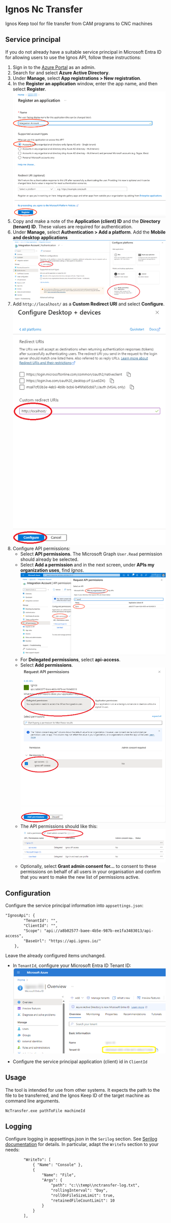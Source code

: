 # Ignos Nc Transfer
Ignos Keep tool for file transfer from CAM programs to CNC machines

## Service principal
If you do not already have a suitable service principal in Microsoft Entra ID for allowing users to use the Ignos API, follow these instructions:

1. Sign in to the [Azure Portal](https://portal.azure.com) as an admin.
2. Search for and select **Azure Active Directory**.
3. Under **Manage**, select **App registrations > New registration**.
4. In the **Register an application** window, enter the app name, and then select **Register**.
   ![new app registration](images/new_app_registration.png)
5. Copy and make a note of the **Application (client) ID** and the **Directory (tenant) ID**. These values are required for authentication.
6. Under **Manage**, select **Authentication > Add a platform**. Add the **Mobile and desktop applications** 
   ![add platform](images/add_platform.png)
7. Add `http://localhost/` as a **Custom Redirect URI** and select **Configure**.
   ![custom redirect uri](images/redirect_uri.png)
8. Configure API permissions:
   - Select **API permissions**. The Microsoft Graph `User.Read` permission should already be selected.
   - Select **Add a permission** and in the next screen, under **APIs my organization uses**, find _Ignos_.
     ![find permissions](images/find_api_permissions.png)
   - For **Delegated permissions**, select **api-access**.
   - Select **Add permissions**.
     ![add delegated permission](images/add_delegated_permission.png)
   - The API permissions should like this:
     ![grant integration consent](images/grant_api_access_consent.png)
   - Optionally, select **Grant admin consent for...** to consent to these permissions on behalf of all users in your organisation and confirm that you want to make the new list of permissions active.


## Configuration

Configure the service principal information into `appsettings.json`:
```
"IgnosApi": {
        "TenantId": "",
        "ClientId": "",
        "Scope": "api://a8b02577-baee-4b5e-987b-ee1fa3483013/api-access",
        "BaseUrl": "https://api.ignos.io/"
    },
```

Leave the already configured items unchanged.
- In `TenantId`, configure your Microsoft Entra ID Tenant ID:
![Tenant Id](images/tenantid.png)

- Configure the service principal application (client) id in `ClientId`


## Usage
The tool is intended for use from other systems. It expects the path to the file to be transferred, and the Ignos Keep ID of the target machine as command line arguments.

```
NcTransfer.exe pathToFile machineId
```

## Logging

Configure logging in appsettings.json in the `Serilog` section. See [Serilog documentation](https://github.com/serilog/serilog-settings-configuration) for details.
In particular, adapt the `WriteTo` section to your needs:

```
        "WriteTo": [
            { "Name": "Console" },
            {
                "Name": "File",
                "Args": {
                    "path": "c:\\temp\\nctransfer-log.txt",
                    "rollingInterval": "Day",
                    "rollOnFileSizeLimit": true,
                    "retainedFileCountLimit": 10
                }
            }
        ],
```
